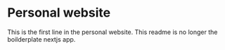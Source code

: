 # Personal website

This is the first line in the personal website. This readme is no longer the boilderplate nextjs app.